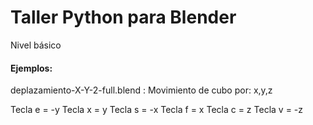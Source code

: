# Taller Python para Blender
Nivel básico

<h4>Ejemplos:</h4>

deplazamiento-X-Y-2-full.blend : Movimiento de cubo por: x,y,z

Tecla e = -y
Tecla x = y
Tecla s = -x
Tecla f = x
Tecla c = z
Tecla v = -z
